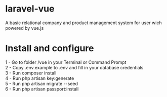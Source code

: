 # laravel-vue
A basic relational company and product management system for user wich powered by vue.js

# Install and configure

1 - Go to folder /vue in your Terminal or Command Prompt <br>
2 - Copy .env.example to .env and fill in your database credentials <br>
3 - Run composer install <br>
4 - Run php artisan key:generate <br>
5 - Run php artisan migrate --seed <br>
6 - Run php artisan passport:install
